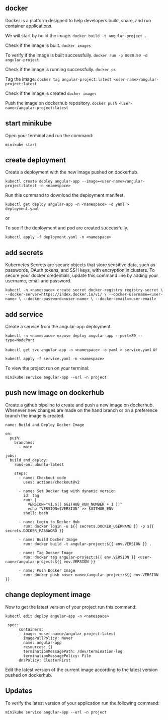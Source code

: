 ## docker

Docker is a platform designed to help developers build, share, and run container applications.

We will start by build the image.
 ```docker build -t angular-project .```

Check if the image is built.
 ```docker images```

To verify if the image is built successfully.
```docker run -p 8080:80 -d angular-project```

Check if the image is running successfully.
 ```docker ps```

Tag the image.
 ```docker tag angular-project:latest <user-name>/angular-project:latest```

Check if the image is created
 ```docker images```

Push the image on dockerhub repository.
 ```docker push <user-name>/angular-project:latest```

## start minikube

Open your terminal and run the command:

```minikube start```

## create deployment

Create a deployment with the new image pushed on dockerhub.

```kubectl create deploy angular-app --image=<user-name>/angular-project:latest -n <namespace>```

Run this command to download the deployment manifest.

```kubectl get deploy angular-app -n <namespace> -o yaml > deployment.yaml```

or

To see if the deployment and pod are created successfully.

```kubectl apply -f deployment.yaml -n <namespace>```

## add secrets

Kubernetes Secrets are secure objects that store sensitive data, such as passwords, OAuth tokens, and SSH keys, with encryption in clusters. To secure your docker credentials, update this command line by adding your username, email and password.

```kubectl -n <namespace> create secret docker-registry registry-secret \ --docker-server=https://index.docker.io/v1/ \ --docker-username=<user-name> \ --docker-password=<user-name> \ --docker-email=<user-email>```


## add service

Create a service from the angular-app deployment.

```kubectl -n <namespace> expose deploy angular-app --port=80 --type=NodePort```

```kubectl get svc angular-app -n <namespace> -o yaml > service.yaml```
or 

```kubectl apply -f service.yaml -n <namespace>```

To view the project run on your terminal:

```minikube service angular-app --url -n project```

## push new image on dockerhub

Create a github pipeline to create and push a new image on dockerhub. 
Whenever new changes are made on the hand branch or on a preference branch the image is created. 

```
name: Build and Deploy Docker Image

on:
  push:
    branches:
      - main

jobs:
  build_and_deploy:
    runs-on: ubuntu-latest

    steps:
      - name: Checkout code
        uses: actions/checkout@v2
        
      - name: Set Docker tag with dynamic version
        id: tag
        run: |
          VERSION="v1.$(( $GITHUB_RUN_NUMBER + 1 ))" 
          echo "VERSION=$VERSION" >> $GITHUB_ENV
        shell: bash
        
      - name: Login to Docker Hub
        run: docker login -u ${{ secrets.DOCKER_USERNAME }} -p ${{ secrets.DOCKER_PASSWORD }}

      - name: Build Docker Image
        run: docker build -t angular-project:${{ env.VERSION }} .

      - name: Tag Docker Image
        run: docker tag angular-project:${{ env.VERSION }} <user-name>/angular-project:${{ env.VERSION }}
        
      - name: Push Docker Image
        run: docker push <user-name>/angular-project:${{ env.VERSION }}
```

## change deployment image

Now to get the latest version of your project run this command:

```kubectl edit deploy angular-app -n <namespace>```

```
 spec:
      containers:
      - image: <user-name>/angular-project:latest
        imagePullPolicy: Never
        name: angular-app
        resources: {}
        terminationMessagePath: /dev/termination-log
        terminationMessagePolicy: File
      dnsPolicy: ClusterFirst
```

Edit the latest version of the current image according to the latest version pushed on dockerhub.

## Updates

To verify the latest version of your application run the following command:

```minikube service angular-app --url -n project```

